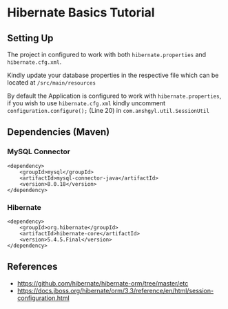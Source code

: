 # Hibernate Basics Tutorial

## Setting Up

The project in configured to work with both ```hibernate.properties``` and ```hibernate.cfg.xml```.

Kindly update your database properties in the respective file which can be located at ```/src/main/resources```

By default the Application is configured to work with ```hibernate.properties```, if you wish to use ```hibernate.cfg.xml``` kindly uncomment ```configuration.configure();``` (Line 20) in ```com.anshgyl.util.SessionUtil```

## Dependencies (Maven)

### MySQL Connector
```
<dependency>
    <groupId>mysql</groupId>
    <artifactId>mysql-connector-java</artifactId>
    <version>8.0.18</version>
</dependency>
```

### Hibernate
```
<dependency>
    <groupId>org.hibernate</groupId>
    <artifactId>hibernate-core</artifactId>
    <version>5.4.5.Final</version>
</dependency>
```

## References
* https://github.com/hibernate/hibernate-orm/tree/master/etc
* https://docs.jboss.org/hibernate/orm/3.3/reference/en/html/session-configuration.html

